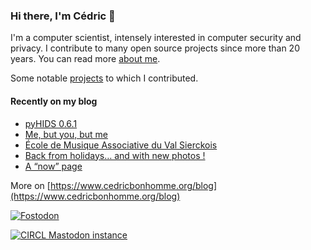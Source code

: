 ### Hi there, I'm Cédric 👋

I'm a computer scientist, intensely interested in computer security and privacy.
I contribute to many open source projects since more than 20 years.
You can read more [about me](https://www.cedricbonhomme.org/about).

Some notable [projects](https://www.cedricbonhomme.org/software) to which I contributed.


#### Recently on my blog

<!-- blog starts -->
* [pyHIDS 0.6.1](https://www.cedricbonhomme.org/2023/08/04/pyhids-0-6-1/)
* [Me, but you, but me](https://www.cedricbonhomme.org/2023/07/24/me-but-you-but-me/)
* [École de Musique Associative du Val Sierckois](https://www.cedricbonhomme.org/2022/08/08/ecole-de-musique-associative-du-val-sierckois/)
* [Back from holidays… and with new photos !](https://www.cedricbonhomme.org/2022/08/01/back-from-holidays/)
* [A “now” page](https://www.cedricbonhomme.org/2022/05/12/now-page/)
<!-- blog ends -->

More on [https://www.cedricbonhomme.org/blog](https://www.cedricbonhomme.org/blog)


[![Fostodon](https://ico.vercel.app/mastodon/aaa)](https://fosstodon.org/@cedric)

[![CIRCL Mastodon instance](https://ico.vercel.app/mastodon/aaa)](https://social.circl.lu/@cedric)

